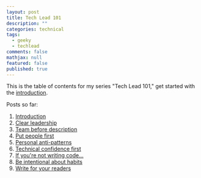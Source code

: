 ```yaml
---
layout: post
title: Tech Lead 101
description: ""
categories: technical
tags:
  - geeky
  - techlead
comments: false
mathjax: null
featured: false
published: true
---
```


This is the table of contents for my series "Tech Lead 101," get started with the [introduction]({{site.url}}/technical/tech-lead-101-intro).


Posts so far:

1. [Introduction]({{site.url}}/technical/tech-lead-101-intro)
1. [Clear leadership]({{site.url}}/technical/tech-lead-101-clear-leadership)
1. [Team before description]({{site.url}}/technical/tech-lead-101-team-before-description)
1. [Put people first]({{site.url}}/technical/tech-lead-101-put-people-first)
1. [Personal anti-patterns]({{site.url}}/technical/tech-lead-101-personal-anti-patterns)
1. [Technical confidence first]({{site.url}}/technical/tech-lead-101-technical-confidence-first)
1. [If you're not writing code...]({{site.url}}/technical/tech-lead-101-if-not-writing-code)
1. [Be intentional about habits]({{site.url}}/technical/tech-lead-101-intentional-habits)
1. [Write for your readers]({{site.url}}/technical/tech-lead-101-write-for-your-readers)
